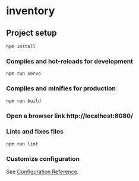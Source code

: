 # inventory

## Project setup
```
npm install
```

### Compiles and hot-reloads for development
```
npm run serve
```

### Compiles and minifies for production
```
npm run build
```
### Open a browser link http://localhost:8080/

### Lints and fixes files
```
npm run lint
```

### Customize configuration
See [Configuration Reference](https://cli.vuejs.org/config/).
